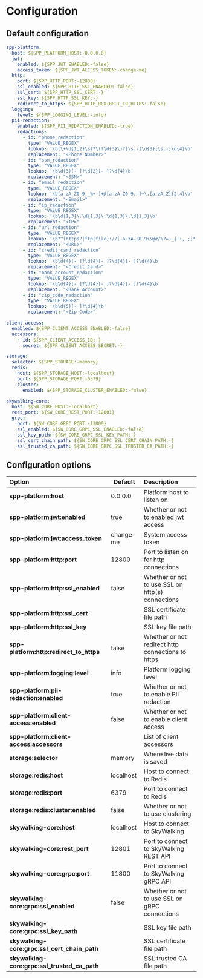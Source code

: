 # Configuration

## Default configuration

```yaml
spp-platform:
  host: ${SPP_PLATFORM_HOST:-0.0.0.0}
  jwt:
    enabled: ${SPP_JWT_ENABLED:-false}
    access_token: ${SPP_JWT_ACCESS_TOKEN:-change-me}
  http:
    port: ${SPP_HTTP_PORT:-12800}
    ssl_enabled: ${SPP_HTTP_SSL_ENABLED:-false}
    ssl_cert: ${SPP_HTTP_SSL_CERT:-}
    ssl_key: ${SPP_HTTP_SSL_KEY:-}
    redirect_to_https: ${SPP_HTTP_REDIRECT_TO_HTTPS:-false}
  logging:
    level: ${SPP_LOGGING_LEVEL:-info}
  pii-redaction:
    enabled: ${SPP_PII_REDACTION_ENABLED:-true}
    redactions:
      - id: "phone_redaction"
        type: "VALUE_REGEX"
        lookup: '\b(\+\d{1,2}\s)?\(?\d{3}\)?[\s.-]\d{3}[\s.-]\d{4}\b'
        replacement: "<Phone Number>"
      - id: "ssn_redaction"
        type: "VALUE_REGEX"
        lookup: '\b\d{3}[- ]?\d{2}[- ]?\d{4}\b'
        replacement: "<SSN>"
      - id: "email_redaction"
        type: "VALUE_REGEX"
        lookup: '\b[a-zA-Z0-9._%+-]+@[a-zA-Z0-9.-]+\.[a-zA-Z]{2,4}\b'
        replacement: "<Email>"
      - id: "ip_redaction"
        type: "VALUE_REGEX"
        lookup: '\b\d{1,3}\.\d{1,3}\.\d{1,3}\.\d{1,3}\b'
        replacement: "<IP>"
      - id: "url_redaction"
        type: "VALUE_REGEX"
        lookup: '\b?^(https?|ftp|file)://[-a-zA-Z0-9+&@#/%?=~_|!:,.;]*[-a-zA-Z0-9+&@#/%=~_|]\b?'
        replacement: "<URL>"
      - id: "credit_card_redaction"
        type: "VALUE_REGEX"
        lookup: '\b\d{4}[- ]?\d{4}[- ]?\d{4}[- ]?\d{4}\b'
        replacement: "<Credit Card>"
      - id: "bank_account_redaction"
        type: "VALUE_REGEX"
        lookup: '\b\d{4}[- ]?\d{4}[- ]?\d{4}[- ]?\d{4}\b'
        replacement: "<Bank Account>"
      - id: "zip_code_redaction"
        type: "VALUE_REGEX"
        lookup: '\b\d{5}[- ]?\d{4}\b'
        replacement: "<Zip Code>"

client-access:
  enabled: ${SPP_CLIENT_ACCESS_ENABLED:-false}
  accessors:
    - id: ${SPP_CLIENT_ACCESS_ID:-}
      secret: ${SPP_CLIENT_ACCESS_SECRET:-}

storage:
  selector: ${SPP_STORAGE:-memory}
  redis:
    host: ${SPP_STORAGE_HOST:-localhost}
    port: ${SPP_STORAGE_PORT:-6379}
    cluster:
      enabled: ${SPP_STORAGE_CLUSTER_ENABLED:-false}

skywalking-core:
  host: ${SW_CORE_HOST:-localhost}
  rest_port: ${SW_CORE_REST_PORT:-12801}
  grpc:
    port: ${SW_CORE_GRPC_PORT:-11800}
    ssl_enabled: ${SW_CORE_GRPC_SSL_ENABLED:-false}
    ssl_key_path: ${SW_CORE_GRPC_SSL_KEY_PATH:-}
    ssl_cert_chain_path: ${SW_CORE_GRPC_SSL_CERT_CHAIN_PATH:-}
    ssl_trusted_ca_path: ${SW_CORE_GRPC_SSL_TRUSTED_CA_PATH:-}

```

## Configuration options

| Option                                       | Default   | Description                                       |
|:---------------------------------------------|-----------|:--------------------------------------------------|
| **spp-platform:host**                        | 0.0.0.0   | Platform host to listen on                        |
| **spp-platform:jwt:enabled**                 | true      | Whether or not to enabled jwt access              |
| **spp-platform:jwt:access_token**            | change-me | System access token                               |
| **spp-platform:http:port**                   | 12800     | Port to listen on for http connections            |
| **spp-platform:http:ssl_enabled**            | false     | Whether or not to use SSL on http(s) connections  |
| **spp-platform:http:ssl_cert**               |           | SSL certificate file path                         |
| **spp-platform:http:ssl_key**                |           | SSL key file path                                 |
| **spp-platform:http:redirect_to_https**      | false     | Whether or not redirect http connections to https |
| **spp-platform:logging:level**               | info      | Platform logging level                            |
| **spp-platform:pii-redaction:enabled**       | true      | Whether or not to enable PII redaction            |
| **spp-platform:client-access:enabled**       | false     | Whether or not to enable client access            |
| **spp-platform:client-access:accessors**     |           | List of client accessors                          |
| **storage:selector**                         | memory    | Where live data is saved                          |
| **storage:redis:host**                       | localhost | Host to connect to Redis                          |
| **storage:redis:port**                       | 6379      | Port to connect to Redis                          |
| **storage:redis:cluster:enabled**            | false     | Whether or not to use clustering                  |
| **skywalking-core:host**                     | localhost | Host to connect to SkyWalking                     |
| **skywalking-core:rest_port**                | 12801     | Port to connect to SkyWalking REST API            |
| **skywalking-core:grpc:port**                | 11800     | Port to connect to SkyWalking gRPC API            |
| **skywalking-core:grpc:ssl_enabled**         | false     | Whether or not to use SSL on gRPC connections     |
| **skywalking-core:grpc:ssl_key_path**        |           | SSL key file path                                 |
| **skywalking-core:grpc:ssl_cert_chain_path** |           | SSL certificate file path                         |
| **skywalking-core:grpc:ssl_trusted_ca_path** |           | SSL trusted CA file path                          |
